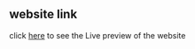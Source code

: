 ## website link
click [here](https://zealous-goldwasser-5e60c7.netlify.app/) to see the Live preview of the website
